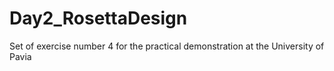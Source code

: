 # Day2_RosettaDesign
Set of exercise number 4 for the practical demonstration at the University of Pavia
